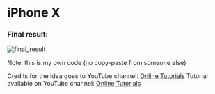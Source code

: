 <h1>iPhone X</h1>
<h3>Final result:</h3>

![final_result](https://user-images.githubusercontent.com/31028022/49540955-0a0d4180-f8da-11e8-8eed-e42ee5e841ea.gif)

Note: this is my own code (no copy-paste from someone else)

Credits for the idea goes to YouTube channel: <a href="https://www.youtube.com/channel/UCbwXnUipZsLfUckBPsC7Jog"           target="_blank">Online Tutorials</a>
Tutorial available on YouTube channel: <a href="https://www.youtube.com/channel/UCbwXnUipZsLfUckBPsC7Jog"           target="_blank">Online Tutorials</a>
